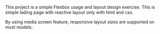 This project is a simple Flexbox usage and layout design exercise.
This is simple lading page with reactive layout only with html and css. 

By using media screen feature, responsive layout sizes are supported on most models.

